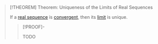 >[!THEOREM] Theorem: Uniqueness of the Limits of Real Sequences
>
>If a [real sequence](../Real%20Sequence.md) is [convergent](Convergence%20of%20Real%20Sequences.md), then its [limit](../../../Functions/Sequences/Limit%20of%20a%20Sequence.md) is unique.
>
>>[!PROOF]-
>>
>>TODO
>>
>